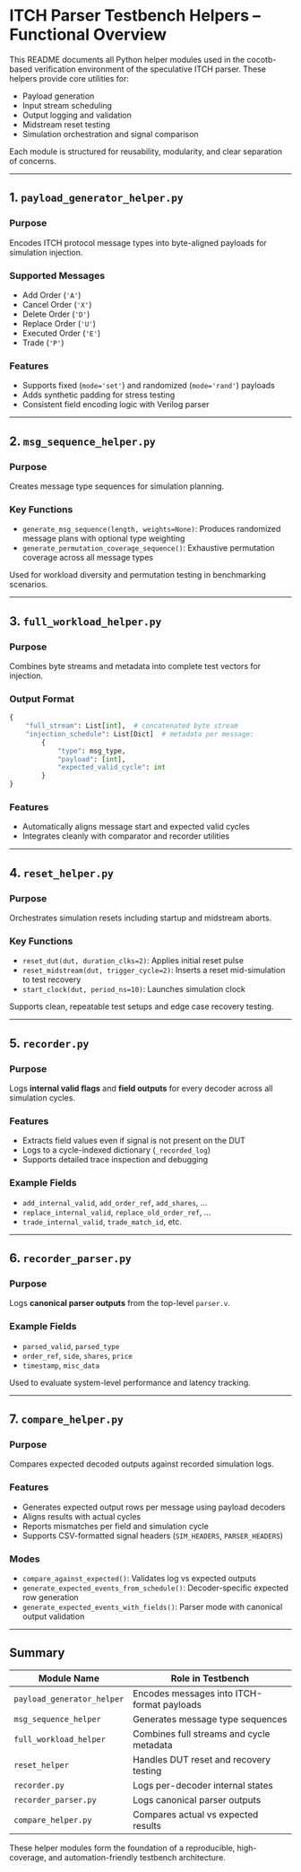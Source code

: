 
# ITCH Parser Testbench Helpers – Functional Overview

This README documents all Python helper modules used in the cocotb-based verification environment of the speculative ITCH parser. These helpers provide core utilities for:

- Payload generation
- Input stream scheduling
- Output logging and validation
- Midstream reset testing
- Simulation orchestration and signal comparison

Each module is structured for reusability, modularity, and clear separation of concerns.

---

## 1. `payload_generator_helper.py`

### Purpose

Encodes ITCH protocol message types into byte-aligned payloads for simulation injection.

### Supported Messages

- Add Order (`'A'`)
- Cancel Order (`'X'`)
- Delete Order (`'D'`)
- Replace Order (`'U'`)
- Executed Order (`'E'`)
- Trade (`'P'`)

### Features

- Supports fixed (`mode='set'`) and randomized (`mode='rand'`) payloads
- Adds synthetic padding for stress testing
- Consistent field encoding logic with Verilog parser

---

## 2. `msg_sequence_helper.py`

### Purpose

Creates message type sequences for simulation planning.

### Key Functions

- `generate_msg_sequence(length, weights=None)`: Produces randomized message plans with optional type weighting
- `generate_permutation_coverage_sequence()`: Exhaustive permutation coverage across all message types

Used for workload diversity and permutation testing in benchmarking scenarios.

---

## 3. `full_workload_helper.py`

### Purpose

Combines byte streams and metadata into complete test vectors for injection.

### Output Format

```python
{
    "full_stream": List[int],  # concatenated byte stream
    "injection_schedule": List[Dict]  # metadata per message:
        {
            "type": msg_type,
            "payload": [int],
            "expected_valid_cycle": int
        }
}
```

### Features

- Automatically aligns message start and expected valid cycles
- Integrates cleanly with comparator and recorder utilities

---

## 4. `reset_helper.py`

### Purpose

Orchestrates simulation resets including startup and midstream aborts.

### Key Functions

- `reset_dut(dut, duration_clks=2)`: Applies initial reset pulse
- `reset_midstream(dut, trigger_cycle=2)`: Inserts a reset mid-simulation to test recovery
- `start_clock(dut, period_ns=10)`: Launches simulation clock

Supports clean, repeatable test setups and edge case recovery testing.

---

## 5. `recorder.py`

### Purpose

Logs **internal valid flags** and **field outputs** for every decoder across all simulation cycles.

### Features

- Extracts field values even if signal is not present on the DUT
- Logs to a cycle-indexed dictionary (`_recorded_log`)
- Supports detailed trace inspection and debugging

### Example Fields

- `add_internal_valid`, `add_order_ref`, `add_shares`, ...
- `replace_internal_valid`, `replace_old_order_ref`, ...
- `trade_internal_valid`, `trade_match_id`, etc.

---

## 6. `recorder_parser.py`

### Purpose

Logs **canonical parser outputs** from the top-level `parser.v`.

### Example Fields

- `parsed_valid`, `parsed_type`
- `order_ref`, `side`, `shares`, `price`
- `timestamp`, `misc_data`

Used to evaluate system-level performance and latency tracking.

---

## 7. `compare_helper.py`

### Purpose

Compares expected decoded outputs against recorded simulation logs.

### Features

- Generates expected output rows per message using payload decoders
- Aligns results with actual cycles
- Reports mismatches per field and simulation cycle
- Supports CSV-formatted signal headers (`SIM_HEADERS`, `PARSER_HEADERS`)

### Modes

- `compare_against_expected()`: Validates log vs expected outputs
- `generate_expected_events_from_schedule()`: Decoder-specific expected row generation
- `generate_expected_events_with_fields()`: Parser mode with canonical output validation

---

## Summary

| Module Name               | Role in Testbench                              |
|---------------------------|------------------------------------------------|
| `payload_generator_helper` | Encodes messages into ITCH-format payloads     |
| `msg_sequence_helper`      | Generates message type sequences               |
| `full_workload_helper`     | Combines full streams and cycle metadata       |
| `reset_helper`             | Handles DUT reset and recovery testing         |
| `recorder.py`              | Logs per-decoder internal states               |
| `recorder_parser.py`       | Logs canonical parser outputs                  |
| `compare_helper.py`        | Compares actual vs expected results            |

These helper modules form the foundation of a reproducible, high-coverage, and automation-friendly testbench architecture.
